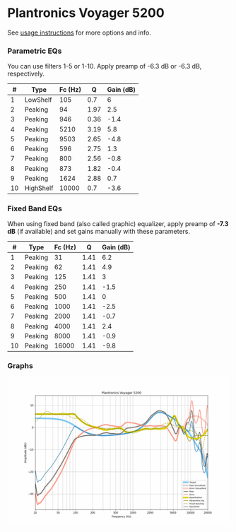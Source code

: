 # Plantronics Voyager 5200
See [usage instructions](https://github.com/jaakkopasanen/AutoEq#usage) for more options and info.

### Parametric EQs
You can use filters 1-5 or 1-10. Apply preamp of -6.3 dB or -6.3 dB, respectively.

|   # | Type      |   Fc (Hz) |    Q |   Gain (dB) |
|-----|-----------|-----------|------|-------------|
|   1 | LowShelf  |       105 | 0.7  |         6   |
|   2 | Peaking   |        94 | 1.97 |         2.5 |
|   3 | Peaking   |       946 | 0.36 |        -1.4 |
|   4 | Peaking   |      5210 | 3.19 |         5.8 |
|   5 | Peaking   |      9503 | 2.65 |        -4.8 |
|   6 | Peaking   |       596 | 2.75 |         1.3 |
|   7 | Peaking   |       800 | 2.56 |        -0.8 |
|   8 | Peaking   |       873 | 1.82 |        -0.4 |
|   9 | Peaking   |      1624 | 2.88 |         0.7 |
|  10 | HighShelf |     10000 | 0.7  |        -3.6 |

### Fixed Band EQs
When using fixed band (also called graphic) equalizer, apply preamp of **-7.3 dB** (if available) and set gains manually with these parameters.

|   # | Type    |   Fc (Hz) |    Q |   Gain (dB) |
|-----|---------|-----------|------|-------------|
|   1 | Peaking |        31 | 1.41 |         6.2 |
|   2 | Peaking |        62 | 1.41 |         4.9 |
|   3 | Peaking |       125 | 1.41 |         3   |
|   4 | Peaking |       250 | 1.41 |        -1.5 |
|   5 | Peaking |       500 | 1.41 |         0   |
|   6 | Peaking |      1000 | 1.41 |        -2.5 |
|   7 | Peaking |      2000 | 1.41 |        -0.7 |
|   8 | Peaking |      4000 | 1.41 |         2.4 |
|   9 | Peaking |      8000 | 1.41 |        -0.9 |
|  10 | Peaking |     16000 | 1.41 |        -9.8 |

### Graphs
![](./Plantronics%20Voyager%205200.png)
